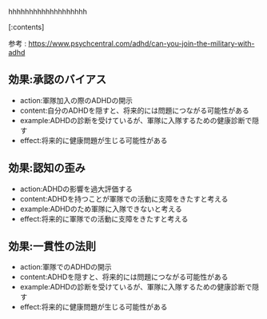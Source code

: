 

hhhhhhhhhhhhhhhhhhh
    
[:contents]

参考 : https://www.psychcentral.com/adhd/can-you-join-the-military-with-adhd

## 効果:承認のバイアス
- action:軍隊加入の際のADHDの開示
- content:自分のADHDを隠すと、将来的には問題につながる可能性がある
- example:ADHDの診断を受けているが、軍隊に入隊するための健康診断で隠す
- effect:将来的に健康問題が生じる可能性がある

## 効果:認知の歪み
- action:ADHDの影響を過大評価する
- content:ADHDを持つことが軍隊での活動に支障をきたすと考える
- example:ADHDのため軍隊に入隊できないと考える
- effect:将来的に軍隊での活動に支障をきたすと考える

## 効果:一貫性の法則
- action:軍隊でのADHDの開示
- content:ADHDを隠すと、将来的には問題につながる可能性がある
- example:ADHDの診断を受けているが、軍隊に入隊するための健康診断で隠す
- effect:将来的に健康問題が生じる可能性がある

    
